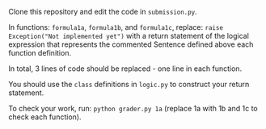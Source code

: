 Clone this repository and edit the code in `submission.py`.

In functions: `formula1a`, `formula1b`, and `formula1c`, replace: `raise Exception("Not implemented yet")` with a return statement of the logical expression that represents the commented Sentence defined above each function definition.

In total, 3 lines of code should be replaced - one line in each function.

You should use the `class` definitions in `logic.py` to construct your return statement.

To check your work, run: `python grader.py 1a` (replace 1a with 1b and 1c to check each function).
